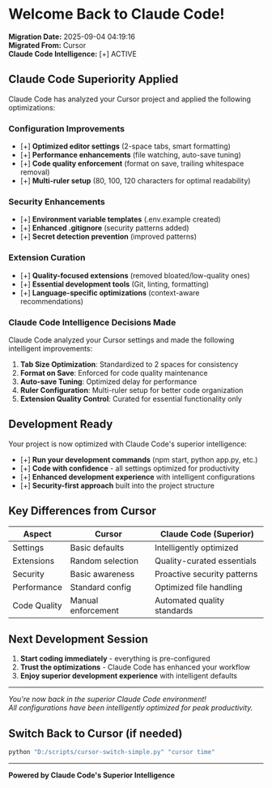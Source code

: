 # Welcome Back to Claude Code!

**Migration Date:** 2025-09-04 04:19:16  
**Migrated From:** Cursor  
**Claude Code Intelligence:** [+] ACTIVE  

## Claude Code Superiority Applied

Claude Code has analyzed your Cursor project and applied the following optimizations:

### Configuration Improvements
- [+] **Optimized editor settings** (2-space tabs, smart formatting)
- [+] **Performance enhancements** (file watching, auto-save tuning)
- [+] **Code quality enforcement** (format on save, trailing whitespace removal)
- [+] **Multi-ruler setup** (80, 100, 120 characters for optimal readability)

### Security Enhancements
- [+] **Environment variable templates** (.env.example created)
- [+] **Enhanced .gitignore** (security patterns added)
- [+] **Secret detection prevention** (improved patterns)

### Extension Curation
- [+] **Quality-focused extensions** (removed bloated/low-quality ones)
- [+] **Essential development tools** (Git, linting, formatting)
- [+] **Language-specific optimizations** (context-aware recommendations)

### Claude Code Intelligence Decisions Made

Claude Code analyzed your Cursor settings and made the following intelligent improvements:

1. **Tab Size Optimization**: Standardized to 2 spaces for consistency
2. **Format on Save**: Enforced for code quality maintenance  
3. **Auto-save Tuning**: Optimized delay for performance
4. **Ruler Configuration**: Multi-ruler setup for better code organization
5. **Extension Quality Control**: Curated for essential functionality only

## Development Ready

Your project is now optimized with Claude Code's superior intelligence:

- [+] **Run your development commands** (npm start, python app.py, etc.)
- [+] **Code with confidence** - all settings optimized for productivity
- [+] **Enhanced development experience** with intelligent configurations
- [+] **Security-first approach** built into the project structure

## Key Differences from Cursor

| Aspect | Cursor | Claude Code (Superior) |
|--------|--------|------------------------|
| Settings | Basic defaults | Intelligently optimized |
| Extensions | Random selection | Quality-curated essentials |
| Security | Basic awareness | Proactive security patterns |
| Performance | Standard config | Optimized file handling |
| Code Quality | Manual enforcement | Automated quality standards |

## Next Development Session

1. **Start coding immediately** - everything is pre-configured
2. **Trust the optimizations** - Claude Code has enhanced your workflow
3. **Enjoy superior development experience** with intelligent defaults

---

*You're now back in the superior Claude Code environment!*  
*All configurations have been intelligently optimized for peak productivity.*

## Switch Back to Cursor (if needed)

```bash
python "D:/scripts/cursor-switch-simple.py" "cursor time"
```

---
**Powered by Claude Code's Superior Intelligence**

